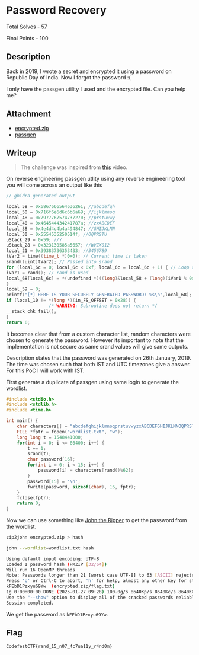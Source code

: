 # Password Recovery

Total Solves - 57

Final Points - 100

## Description
Back in 2019, I wrote a secret and encrypted it using a password on Republic Day of India. Now I forgot the password :(

I only have the passgen utility I used and the encrypted file. Can you help me?

## Attachment
- [encrypted.zip](./attachment/encrypted.zip)
- [passgen]('./attachment/passgen')

## Writeup

> The challenge was inspired from [this](https://youtu.be/o5IySpAkThg) video.

On reverse engineering passgen utlity using any reverse engineering tool you will come across an output like this

```C
// ghidra generated output

local_58 = 0x6867666564636261; //abcdefgh
local_50 = 0x716f6e6d6c6b6a69; //ijklmnoq
local_48 = 0x7977767574737270; //prstuvwy
local_40 = 0x464544434241787a; //zxABCDEF 
local_38 = 0x4e4d4c4b4a494847; //GHIJKLMN
local_30 = 0x5554535250514f; //OQPRSTU
uStack_29 = 0x59; //Y
uStack_28 = 0x323130585a5657; //WVZX012
local_21 = 0x39383736353433; //3456789
tVar2 = time((time_t *)0x0); // Current time is taken
srand((uint)tVar2); // Passed into srand
for (local_6c = 0; local_6c < 0xf; local_6c = local_6c + 1) { // Loop of 15 characters
iVar1 = rand(); // rand is used
local_68[local_6c] = *(undefined *)((long)&local_58 + (long)(iVar1 % 0x3e)); // Offset of generated value mod 62
}
local_59 = 0;
printf("[*] HERE IS YOUR SECURELY GENERATED PASSWORD: %s\n",local_68);
if (local_10 != *(long *)(in_FS_OFFSET + 0x28)) {
                /* WARNING: Subroutine does not return */
__stack_chk_fail();
}
return 0;
```

It becomes clear that from a custom character list, random characters were chosen to generate the password. However its important to note that the implementation is not secure as same srand values will give same outputs.

Description states that the password was generated on 26th January, 2019. The time was chosen such that both IST and UTC timezones give a answer. For this PoC I will work with IST.

First generate a duplicate of passgen using same login to generate the wordlist.

```C
#include <stdio.h>
#include <stdlib.h>
#include <time.h>

int main() {
    char characters[] = "abcdefghijklmnoqprstuvwyzxABCDEFGHIJKLMNOQPRSTUYWVZX0123456789";
    FILE *fptr = fopen("wordlist.txt", "w");
    long long t = 1548441000;
    for(int i = 0; i <= 86400; i++) {
        t += 1;
        srand(t);
        char password[16];
        for(int i = 0; i < 15; i++) {
            password[i] = characters[rand()%62];
        }
        password[15] = '\n';
        fwrite(password, sizeof(char), 16, fptr);
    }
    fclose(fptr);
    return 0;
}
```

Now we can use something like [John the Ripper](https://github.com/openwall/john) to get the password from the wordlist.

```bash
zip2john encrypted.zip > hash
```

```bash
john --wordlist=wordlist.txt hash

Using default input encoding: UTF-8
Loaded 1 password hash (PKZIP [32/64])
Will run 16 OpenMP threads
Note: Passwords longer than 21 [worst case UTF-8] to 63 [ASCII] rejected
Press 'q' or Ctrl-C to abort, 'h' for help, almost any other key for status
kFEbD1Pzxyu69Yw  (encrypted.zip/flag.txt)     
1g 0:00:00:00 DONE (2025-01-27 09:28) 100.0g/s 8640Kp/s 8640Kc/s 8640KC/s AWaEU6xHEZpLkig..eZDDocGu1TL0b6h
Use the "--show" option to display all of the cracked passwords reliably
Session completed. 
```

We get the password as `kFEbD1Pzxyu69Yw`.

## Flag
`CodefestCTF{rand_15_n07_4c7ua11y_r4nd0m}`